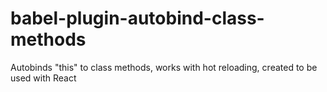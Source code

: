 # babel-plugin-autobind-class-methods
Autobinds "this" to class methods, works with hot reloading, created to be used with React
